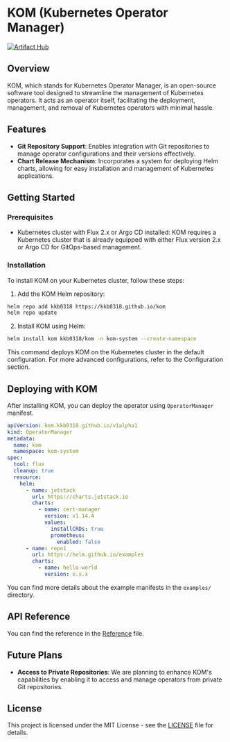 # KOM (Kubernetes Operator Manager)

[![Artifact Hub](https://img.shields.io/endpoint?url=https://artifacthub.io/badge/repository/kom)](https://artifacthub.io/packages/search?repo=kom)

## Overview

KOM, which stands for Kubernetes Operator Manager, is an open-source software tool designed to streamline the management of Kubernetes operators. It acts as an operator itself, facilitating the deployment, management, and removal of Kubernetes operators with minimal hassle.

## Features

- **Git Repository Support**: Enables integration with Git repositories to manage operator configurations and their versions effectively.
- **Chart Release Mechanism**: Incorporates a system for deploying Helm charts, allowing for easy installation and management of Kubernetes applications.

## Getting Started

### Prerequisites

- Kubernetes cluster with Flux 2.x or Argo CD installed: KOM requires a Kubernetes cluster that is already equipped with either Flux version 2.x or Argo CD for GitOps-based management.

### Installation

To install KOM on your Kubernetes cluster, follow these steps:

1. Add the KOM Helm repository:

```sh
helm repo add kkb0318 https://kkb0318.github.io/kom
helm repo update
```

2. Install KOM using Helm:

```sh
helm install kom kkb0318/kom -n kom-system --create-namespace
```

This command deploys KOM on the Kubernetes cluster in the default configuration. For more advanced configurations, refer to the Configuration section.

## Deploying with KOM

After installing KOM, you can deploy the operator using `OperatorManager` manifest.

```yaml
apiVersion: kom.kkb0318.github.io/v1alpha1
kind: OperatorManager
metadata:
  name: kom
  namespace: kom-system
spec:
  tool: flux
  cleanup: true
  resource:
    helm:
      - name: jetstack
        url: https://charts.jetstack.io
        charts:
          - name: cert-manager
            version: v1.14.4
            values:
              installCRDs: true
              prometheus:
                enabled: false
      - name: repo1
        url: https://helm.github.io/examples
        charts:
          - name: hello-world
            version: x.x.x
```

You can find more details about the example manifests in the `examples/` directory.

## API Reference

You can find the reference in the [Reference](./docs/api.md) file.

## Future Plans

- **Access to Private Repositories**: We are planning to enhance KOM's capabilities by enabling it to access and manage operators from private Git repositories.

## License

This project is licensed under the MIT License - see the [LICENSE](./LICENSE) file for details.
